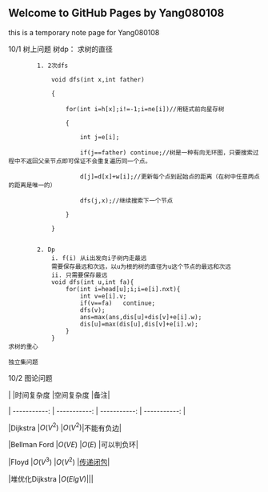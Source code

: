 ## Welcome to GitHub Pages by Yang080108

this is a temporary note page for Yang080108
	
  
  
  
10/1 树上问题
	树dp：
	求树的直径
		
			1. 2次dfs 

				void dfs(int x,int father)

				{

					for(int i=h[x];i!=-1;i=ne[i])//用链式前向星存树

					{

						int j=e[i];

						if(j==father) continue;//树是一种有向无环图，只要搜索过程中不返回父亲节点即可保证不会重复遍历同一个点。

						d[j]=d[x]+w[i];//更新每个点到起始点的距离（在树中任意两点的距离是唯一的）

						dfs(j,x);//继续搜索下一个节点

					}

				}


			2. Dp
				i. f(i) 从i出发向i子树内走最远
				需要保存最远和次远，以u为根的树的直径为u这个节点的最远和次远
				ii. 只需要保存最远
				void dfs(int u,int fa){
					for(int i=head[u];i;i=e[i].nxt){
						int v=e[i].v;
						if(v==fa)	continue;
						dfs(v);
						ans=max(ans,dis[u]+dis[v]+e[i].w);
						dis[u]=max(dis[u],dis[v]+e[i].w);
					}
				} 
	求树的重心
		
	独立集问题
		
10/2 图论问题

|	|时间复杂度	|空间复杂度	|备注|

| -----------: | -----------: | -----------: | -----------: |

|Dijkstra	|$O(V^2)$	|$O(V^2)$|不能有负边|

|Bellman Ford	|$O(VE)$	|$O(E)$	|可以判负环|

|Floyd	|$O(V^3)$	|$O(V^2)$	|[传递闭包](https://iai.sh.cn/problem/503)|

|堆优化Dijkstra	|$O(ElgV)$|||
		
			


